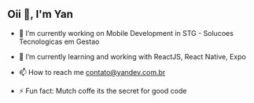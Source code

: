 ## Oii 👋, I'm Yan 

- 🔭 I’m currently working on Mobile Development in STG - Solucoes Tecnologicas em Gestao 

- 🌱 I’m currently learning and working with ReactJS, React Native, Expo

- 📫 How to reach me contato@yandev.com.br

- ⚡ Fun fact: Mutch coffe its the secret for good code
